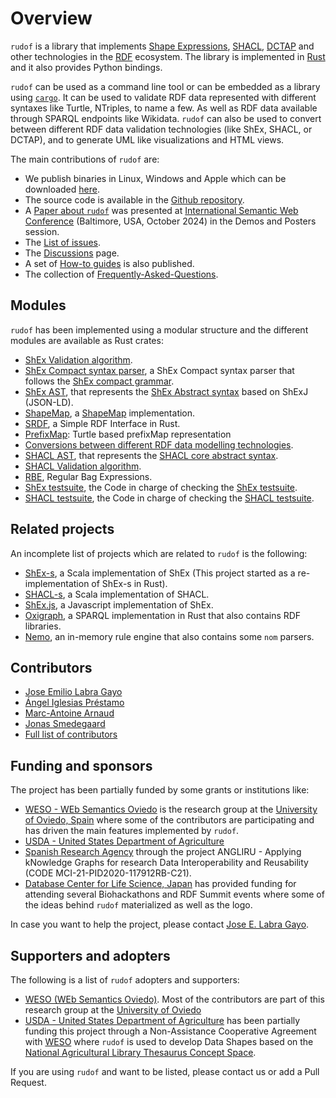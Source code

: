 # Overview

`rudof` is a library that implements [Shape Expressions](https://shex.io/), [SHACL](https://www.w3.org/TR/shacl/), [DCTAP](https://www.dublincore.org/specifications/dctap/) and other technologies in the [RDF](https://www.w3.org/RDF/) ecosystem.
The library is implemented in [Rust](https://www.rust-lang.org/) and it also provides Python bindings.

`rudof` can be used as a command line tool or can be embedded as a library using [`cargo`](https://crates.io/).
It can be used to validate RDF data represented with different syntaxes like Turtle, NTriples, to name a few.
As well as RDF data available through SPARQL endpoints like Wikidata.
`rudof` can also be used to convert between different RDF data validation technologies (like ShEx, SHACL, or DCTAP), and to generate UML like visualizations and HTML views.

The main contributions of `rudof` are:

- We publish binaries in Linux, Windows and Apple which can be downloaded [here](https://github.com/weso/shex-rs/releases/).
- The source code is available in the [Github repository](https://github.com/rudof-project/rudof).
- A [Paper about `rudof`](assets/pdf/rudof_demo.pdf) was presented at [International Semantic Web Conference](https://iswc2024.semanticweb.org/event/3715c6fc-e2d7-47eb-8c01-5fe4ac589a52/summary) (Baltimore, USA, October 2024) in the Demos and Posters session.
- The [List of issues](https://github.com/rudof-project/rudof/issues).
- The [Discussions](https://github.com/rudof-project/rudof/discussions) page.
- A set of [How-to guides](https://github.com/rudof-project/rudof/wiki/How%E2%80%90to-guides) is also published.
- The collection of [Frequently-Asked-Questions](https://github.com/rudof-project/rudof/wiki/FAQ).

## Modules

`rudof` has been implemented using a modular structure and the different modules are available as Rust crates:

- [ShEx Validation algorithm](https://docs.rs/shex_validation/).
- [ShEx Compact syntax parser](https://docs.rs/shex_compact), a ShEx Compact syntax parser that follows the [ShEx compact grammar](https://shex.io/shex-semantics/index.html#shexc).
- [ShEx AST](https://docs.rs/shex_ast), that represents the [ShEx Abstract syntax](https://shex.io/shex-semantics/index.html#shape-expressions-shexj) based on ShExJ (JSON-LD).
- [ShapeMap](https://docs.rs/shapemap/), a [ShapeMap](https://shexspec.github.io/shape-map/) implementation.
- [SRDF](https://docs.rs/srdf), a Simple RDF Interface in Rust.
- [PrefixMap](https://docs.rs/prefixmap): Turtle based prefixMap representation
- [Conversions between different RDF data modelling technologies](https://docs.rs/shapes_convert).
- [SHACL AST](https://docs.rs/shacl_ast), that represents the [SHACL core abstract syntax](https://www.w3.org/TR/shacl).
- [SHACL Validation algorithm](https://docs.rs/shacl_validation/).
- [RBE](https://docs.rs/rbe), Regular Bag Expressions.
- [ShEx testsuite](https://docs.rs/shex_testsuite/), the Code in charge of checking the [ShEx testsuite](https://shexspec.github.io/test-suite/).
- [SHACL testsuite](https://docs.rs/shacl_testsuite/), the Code in charge of checking the [SHACL testsuite](https://w3c.github.io/data-shapes/data-shapes-test-suite/).

## Related projects

An incomplete list of projects which are related to `rudof` is the following:

- [ShEx-s](https://www.weso.es/shex-s/), a Scala implementation of ShEx (This project started as a re-implementation of ShEx-s in Rust).
- [SHACL-s](https://www.weso.es/shacl-s/), a Scala implementation of SHACL.
- [ShEx.js](https://github.com/shexjs/shex.js), a Javascript implementation of ShEx.
- [Oxigraph](https://github.com/oxigraph/oxigraph), a SPARQL implementation in Rust that also contains RDF libraries.
- [Nemo](https://github.com/knowsys/nemo), an in-memory rule engine that also contains some `nom` parsers.

## Contributors

- [Jose Emilio Labra Gayo](https://labra.weso.es/)
- [Ángel Iglesias Préstamo](http://angelip2303.github.io/)
- [Marc-Antoine Arnaud](https://luminvent.com/)
- [Jonas Smedegaard](http://dr.jones.dk/blog/)
- [Full list of contributors](https://github.com/rudof-project/rudof/graphs/contributors)

## Funding and sponsors

The project has been partially funded by some grants or institutions like:

- [WESO - WEb Semantics Oviedo](https://www.weso.es/) is the research group at the [University of Oviedo, Spain](https://www.uniovi.es/) where some of the contributors are participating and has driven the main features implemented by `rudof`.
- [USDA - United States Department of Agriculture](https://www.usda.gov/)
- [Spanish Research Agency](https://www.aei.gob.es/) through the project ANGLIRU - Applying kNowledge Graphs for research Data Interoperability and Reusability (CODE MCI-21-PID2020-117912RB-C21).
- [Database Center for Life Science, Japan](https://dbcls.rois.ac.jp/index-en.html) has provided funding for attending several Biohackathons and RDF Summit events where some of the ideas behind `rudof` materialized as well as the logo.

In case you want to help the project, please contact [Jose E. Labra Gayo](https://labra.weso.es/).

## Supporters and adopters

The following is a list of `rudof` adopters and supporters:

- [WESO (WEb Semantics Oviedo)](http://www.weso.es/). Most of the contributors are part of this research group at the [University of Oviedo](http://www.uniovi.es)
- [USDA - United States Department of Agriculture](https://www.usda.gov/) has been partially funding this project through a Non-Assistance Cooperative Agreement with [WESO](http://www.weso.es/) where `rudof` is used to develop Data Shapes based on the [National Agricultural Library Thesaurus Concept Space](https://lod.nal.usda.gov/en/).

If you are using `rudof` and want to be listed, please contact us or add a Pull Request.
